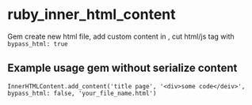 # ruby_inner_html_content
Gem create new html file, add custom content in *<body></body>*, cut html/js tag with `bypass_html: true`

## Example usage gem without serialize content
`InnerHTMLContent.add_content('title page', '<div>some code</deiv>', bypass_html: false, 'your_file_name.html')`